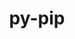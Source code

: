 ---
title: "py-pip"
layout: cache
categories: [package, develop-2024-12-29]
meta: {"versions": ["21.3.1", "23.0", "24.0", "24.3.1"], "compilers": ["gcc@=10.5.0", "gcc@=11.1.0", "gcc@=11.4.0", "gcc@=12.3.0", "gcc@=13.2.0", "gcc@=13.3.0", "gcc@=7.3.1", "gcc@=7.5.0", "gcc@=9.4.0", "oneapi@=2024.2.1"], "oss": ["amzn2", "centos7", "rhel8", "ubuntu18.04", "ubuntu20.04", "ubuntu22.04", "ubuntu24.04"], "platforms": ["linux"], "targets": ["aarch64", "neoverse_v2", "ppc64le", "x86_64_v3"], "stacks": ["aws-isc", "aws-isc-aarch64", "bootstrap-x86_64-linux-gnu", "build_systems", "data-vis-sdk", "developer-tools-aarch64-linux-gnu", "developer-tools-x86_64_v3-linux-gnu", "e4s", "e4s-neoverse-v2", "e4s-oneapi", "e4s-power", "e4s-rocm-external", "ml-linux-aarch64-cpu", "ml-linux-aarch64-cuda", "ml-linux-x86_64-cpu", "ml-linux-x86_64-cuda", "ml-linux-x86_64-rocm", "radiuss", "root", "tutorial"], "num_specs": 49, "num_specs_by_stack": {"aws-isc-aarch64": 2, "root": 49, "aws-isc": 2, "developer-tools-x86_64_v3-linux-gnu": 1, "developer-tools-aarch64-linux-gnu": 1, "radiuss": 3, "build_systems": 1, "e4s-power": 6, "data-vis-sdk": 1, "e4s-neoverse-v2": 6, "e4s": 7, "e4s-rocm-external": 1, "tutorial": 2, "e4s-oneapi": 7, "ml-linux-aarch64-cpu": 4, "ml-linux-aarch64-cuda": 4, "bootstrap-x86_64-linux-gnu": 8, "ml-linux-x86_64-cpu": 4, "ml-linux-x86_64-cuda": 4, "ml-linux-x86_64-rocm": 4}}
spec_details: [{"hash": "aysiryz2wtqgafo4ghmumato4nyxq52v", "compiler": "gcc@=7.3.1", "versions": ["24.3.1"], "os": "amzn2", "platform": "linux", "target": "aarch64", "variants": ["build_system=generic"], "stacks": ["aws-isc-aarch64", "root"], "size": "-", "tarball": "https://binaries.spack.io/develop-2024-12-29/build_cache/linux-amzn2-aarch64/gcc-7.3.1/py-pip-24.3.1/linux-amzn2-aarch64-gcc-7.3.1-py-pip-24.3.1-aysiryz2wtqgafo4ghmumato4nyxq52v.spack"}, {"hash": "hzgbsgxvqs57xa57y7vebpulmzvwpwfj", "compiler": "gcc@=7.3.1", "versions": ["24.3.1"], "os": "amzn2", "platform": "linux", "target": "aarch64", "variants": ["build_system=generic"], "stacks": ["aws-isc-aarch64", "root"], "size": "-", "tarball": "https://binaries.spack.io/develop-2024-12-29/build_cache/linux-amzn2-aarch64/gcc-7.3.1/py-pip-24.3.1/linux-amzn2-aarch64-gcc-7.3.1-py-pip-24.3.1-hzgbsgxvqs57xa57y7vebpulmzvwpwfj.spack"}, {"hash": "xp6fjlssatcraqzr5qcfta2uf2riht7c", "compiler": "gcc@=7.3.1", "versions": ["24.3.1"], "os": "amzn2", "platform": "linux", "target": "x86_64_v3", "variants": ["build_system=generic"], "stacks": ["root", "aws-isc"], "size": "-", "tarball": "https://binaries.spack.io/develop-2024-12-29/build_cache/linux-amzn2-x86_64_v3/gcc-7.3.1/py-pip-24.3.1/linux-amzn2-x86_64_v3-gcc-7.3.1-py-pip-24.3.1-xp6fjlssatcraqzr5qcfta2uf2riht7c.spack"}, {"hash": "m5yddkwlo7lvxdul4hota6kmdrmmpn5x", "compiler": "gcc@=7.3.1", "versions": ["24.3.1"], "os": "amzn2", "platform": "linux", "target": "x86_64_v3", "variants": ["build_system=generic"], "stacks": ["root", "aws-isc"], "size": "-", "tarball": "https://binaries.spack.io/develop-2024-12-29/build_cache/linux-amzn2-x86_64_v3/gcc-7.3.1/py-pip-24.3.1/linux-amzn2-x86_64_v3-gcc-7.3.1-py-pip-24.3.1-m5yddkwlo7lvxdul4hota6kmdrmmpn5x.spack"}, {"hash": "wcb6kugl3p2ungaxqfikrjq6bbzvh3fa", "compiler": "gcc@=10.5.0", "versions": ["24.3.1"], "os": "centos7", "platform": "linux", "target": "x86_64_v3", "variants": ["build_system=generic"], "stacks": ["root", "developer-tools-x86_64_v3-linux-gnu"], "size": "-", "tarball": "https://binaries.spack.io/develop-2024-12-29/build_cache/linux-centos7-x86_64_v3/gcc-10.5.0/py-pip-24.3.1/linux-centos7-x86_64_v3-gcc-10.5.0-py-pip-24.3.1-wcb6kugl3p2ungaxqfikrjq6bbzvh3fa.spack"}, {"hash": "s7g7edcorcd22crfe74lsxz4h6hjfynr", "compiler": "gcc@=13.3.0", "versions": ["24.3.1"], "os": "rhel8", "platform": "linux", "target": "aarch64", "variants": ["build_system=generic"], "stacks": ["root", "developer-tools-aarch64-linux-gnu"], "size": "-", "tarball": "https://binaries.spack.io/develop-2024-12-29/build_cache/linux-rhel8-aarch64/gcc-13.3.0/py-pip-24.3.1/linux-rhel8-aarch64-gcc-13.3.0-py-pip-24.3.1-s7g7edcorcd22crfe74lsxz4h6hjfynr.spack"}, {"hash": "nyg2yxaebgs5q4q4wtoi545grr6rsjy4", "compiler": "gcc@=7.5.0", "versions": ["24.3.1"], "os": "ubuntu18.04", "platform": "linux", "target": "x86_64_v3", "variants": ["build_system=generic"], "stacks": ["root", "radiuss", "build_systems"], "size": "-", "tarball": "https://binaries.spack.io/develop-2024-12-29/build_cache/linux-ubuntu18.04-x86_64_v3/gcc-7.5.0/py-pip-24.3.1/linux-ubuntu18.04-x86_64_v3-gcc-7.5.0-py-pip-24.3.1-nyg2yxaebgs5q4q4wtoi545grr6rsjy4.spack"}, {"hash": "tc4bo74pxag2q2krw4kgzgmv4tlxcdlg", "compiler": "gcc@=7.5.0", "versions": ["24.3.1"], "os": "ubuntu18.04", "platform": "linux", "target": "x86_64_v3", "variants": ["build_system=generic"], "stacks": ["root", "radiuss"], "size": "-", "tarball": "https://binaries.spack.io/develop-2024-12-29/build_cache/linux-ubuntu18.04-x86_64_v3/gcc-7.5.0/py-pip-24.3.1/linux-ubuntu18.04-x86_64_v3-gcc-7.5.0-py-pip-24.3.1-tc4bo74pxag2q2krw4kgzgmv4tlxcdlg.spack"}, {"hash": "644b2iyycfox4nbnojvuk244w2ui3slr", "compiler": "gcc@=7.5.0", "versions": ["24.3.1"], "os": "ubuntu18.04", "platform": "linux", "target": "x86_64_v3", "variants": ["build_system=generic"], "stacks": ["root", "radiuss"], "size": "-", "tarball": "https://binaries.spack.io/develop-2024-12-29/build_cache/linux-ubuntu18.04-x86_64_v3/gcc-7.5.0/py-pip-24.3.1/linux-ubuntu18.04-x86_64_v3-gcc-7.5.0-py-pip-24.3.1-644b2iyycfox4nbnojvuk244w2ui3slr.spack"}, {"hash": "v4ywpbiz62cgstnol3hf6ghp2xtibw4d", "compiler": "gcc@=9.4.0", "versions": ["24.3.1"], "os": "ubuntu20.04", "platform": "linux", "target": "ppc64le", "variants": ["build_system=generic"], "stacks": ["root", "e4s-power"], "size": "-", "tarball": "https://binaries.spack.io/develop-2024-12-29/build_cache/linux-ubuntu20.04-ppc64le/gcc-9.4.0/py-pip-24.3.1/linux-ubuntu20.04-ppc64le-gcc-9.4.0-py-pip-24.3.1-v4ywpbiz62cgstnol3hf6ghp2xtibw4d.spack"}, {"hash": "q36vzbsryvzkjukkphj6m2hzdwe7ajrf", "compiler": "gcc@=9.4.0", "versions": ["24.3.1"], "os": "ubuntu20.04", "platform": "linux", "target": "ppc64le", "variants": ["build_system=generic"], "stacks": ["root", "e4s-power"], "size": "-", "tarball": "https://binaries.spack.io/develop-2024-12-29/build_cache/linux-ubuntu20.04-ppc64le/gcc-9.4.0/py-pip-24.3.1/linux-ubuntu20.04-ppc64le-gcc-9.4.0-py-pip-24.3.1-q36vzbsryvzkjukkphj6m2hzdwe7ajrf.spack"}, {"hash": "pdfgsni5lyiabj3hrsbfebg4puhb3nrb", "compiler": "gcc@=9.4.0", "versions": ["24.3.1"], "os": "ubuntu20.04", "platform": "linux", "target": "ppc64le", "variants": ["build_system=generic"], "stacks": ["root", "e4s-power"], "size": "-", "tarball": "https://binaries.spack.io/develop-2024-12-29/build_cache/linux-ubuntu20.04-ppc64le/gcc-9.4.0/py-pip-24.3.1/linux-ubuntu20.04-ppc64le-gcc-9.4.0-py-pip-24.3.1-pdfgsni5lyiabj3hrsbfebg4puhb3nrb.spack"}, {"hash": "xtxchwyr2alx4hvxqcywmvk5s4s2dagg", "compiler": "gcc@=9.4.0", "versions": ["24.3.1"], "os": "ubuntu20.04", "platform": "linux", "target": "ppc64le", "variants": ["build_system=generic"], "stacks": ["root", "e4s-power"], "size": "-", "tarball": "https://binaries.spack.io/develop-2024-12-29/build_cache/linux-ubuntu20.04-ppc64le/gcc-9.4.0/py-pip-24.3.1/linux-ubuntu20.04-ppc64le-gcc-9.4.0-py-pip-24.3.1-xtxchwyr2alx4hvxqcywmvk5s4s2dagg.spack"}, {"hash": "vephbldxo7ampr63cocnxkgr3ez2lqwj", "compiler": "gcc@=9.4.0", "versions": ["24.3.1"], "os": "ubuntu20.04", "platform": "linux", "target": "ppc64le", "variants": ["build_system=generic"], "stacks": ["root", "e4s-power"], "size": "-", "tarball": "https://binaries.spack.io/develop-2024-12-29/build_cache/linux-ubuntu20.04-ppc64le/gcc-9.4.0/py-pip-24.3.1/linux-ubuntu20.04-ppc64le-gcc-9.4.0-py-pip-24.3.1-vephbldxo7ampr63cocnxkgr3ez2lqwj.spack"}, {"hash": "ikok4dmgl4yyc53wenqgwvx2ozguxdjj", "compiler": "gcc@=9.4.0", "versions": ["23.0"], "os": "ubuntu20.04", "platform": "linux", "target": "ppc64le", "variants": ["build_system=generic"], "stacks": ["root", "e4s-power"], "size": "-", "tarball": "https://binaries.spack.io/develop-2024-12-29/build_cache/linux-ubuntu20.04-ppc64le/gcc-9.4.0/py-pip-23.0/linux-ubuntu20.04-ppc64le-gcc-9.4.0-py-pip-23.0-ikok4dmgl4yyc53wenqgwvx2ozguxdjj.spack"}, {"hash": "ux3acaqtnto72nrixa7jv2xfaitahnli", "compiler": "gcc@=11.1.0", "versions": ["24.3.1"], "os": "ubuntu20.04", "platform": "linux", "target": "x86_64_v3", "variants": ["build_system=generic"], "stacks": ["root", "data-vis-sdk"], "size": "-", "tarball": "https://binaries.spack.io/develop-2024-12-29/build_cache/linux-ubuntu20.04-x86_64_v3/gcc-11.1.0/py-pip-24.3.1/linux-ubuntu20.04-x86_64_v3-gcc-11.1.0-py-pip-24.3.1-ux3acaqtnto72nrixa7jv2xfaitahnli.spack"}, {"hash": "gbfqhrum6z33wvxb6ckprkgt4vvesfzt", "compiler": "gcc@=11.4.0", "versions": ["24.3.1"], "os": "ubuntu22.04", "platform": "linux", "target": "neoverse_v2", "variants": ["build_system=generic"], "stacks": ["root", "e4s-neoverse-v2"], "size": "-", "tarball": "https://binaries.spack.io/develop-2024-12-29/build_cache/linux-ubuntu22.04-neoverse_v2/gcc-11.4.0/py-pip-24.3.1/linux-ubuntu22.04-neoverse_v2-gcc-11.4.0-py-pip-24.3.1-gbfqhrum6z33wvxb6ckprkgt4vvesfzt.spack"}, {"hash": "pussxeoexcjr3q2x5zabl2yv534ccrnu", "compiler": "gcc@=11.4.0", "versions": ["24.3.1"], "os": "ubuntu22.04", "platform": "linux", "target": "neoverse_v2", "variants": ["build_system=generic"], "stacks": ["root", "e4s-neoverse-v2"], "size": "-", "tarball": "https://binaries.spack.io/develop-2024-12-29/build_cache/linux-ubuntu22.04-neoverse_v2/gcc-11.4.0/py-pip-24.3.1/linux-ubuntu22.04-neoverse_v2-gcc-11.4.0-py-pip-24.3.1-pussxeoexcjr3q2x5zabl2yv534ccrnu.spack"}, {"hash": "voljr2prrkrpiqe6ppxpqvkzf4dnz7uz", "compiler": "gcc@=11.4.0", "versions": ["24.3.1"], "os": "ubuntu22.04", "platform": "linux", "target": "neoverse_v2", "variants": ["build_system=generic"], "stacks": ["root", "e4s-neoverse-v2"], "size": "-", "tarball": "https://binaries.spack.io/develop-2024-12-29/build_cache/linux-ubuntu22.04-neoverse_v2/gcc-11.4.0/py-pip-24.3.1/linux-ubuntu22.04-neoverse_v2-gcc-11.4.0-py-pip-24.3.1-voljr2prrkrpiqe6ppxpqvkzf4dnz7uz.spack"}, {"hash": "jcg2iknqbba4ssdnjcjmogsaqf45kwod", "compiler": "gcc@=11.4.0", "versions": ["24.3.1"], "os": "ubuntu22.04", "platform": "linux", "target": "neoverse_v2", "variants": ["build_system=generic"], "stacks": ["root", "e4s-neoverse-v2"], "size": "-", "tarball": "https://binaries.spack.io/develop-2024-12-29/build_cache/linux-ubuntu22.04-neoverse_v2/gcc-11.4.0/py-pip-24.3.1/linux-ubuntu22.04-neoverse_v2-gcc-11.4.0-py-pip-24.3.1-jcg2iknqbba4ssdnjcjmogsaqf45kwod.spack"}, {"hash": "hgqvmdlp4m6jug4xqtqxorzsr3sy7lah", "compiler": "gcc@=11.4.0", "versions": ["24.3.1"], "os": "ubuntu22.04", "platform": "linux", "target": "neoverse_v2", "variants": ["build_system=generic"], "stacks": ["root", "e4s-neoverse-v2"], "size": "-", "tarball": "https://binaries.spack.io/develop-2024-12-29/build_cache/linux-ubuntu22.04-neoverse_v2/gcc-11.4.0/py-pip-24.3.1/linux-ubuntu22.04-neoverse_v2-gcc-11.4.0-py-pip-24.3.1-hgqvmdlp4m6jug4xqtqxorzsr3sy7lah.spack"}, {"hash": "jx6hznxvvrhixgiia3xz42qb7dpwfyka", "compiler": "gcc@=11.4.0", "versions": ["23.0"], "os": "ubuntu22.04", "platform": "linux", "target": "neoverse_v2", "variants": ["build_system=generic"], "stacks": ["root", "e4s-neoverse-v2"], "size": "-", "tarball": "https://binaries.spack.io/develop-2024-12-29/build_cache/linux-ubuntu22.04-neoverse_v2/gcc-11.4.0/py-pip-23.0/linux-ubuntu22.04-neoverse_v2-gcc-11.4.0-py-pip-23.0-jx6hznxvvrhixgiia3xz42qb7dpwfyka.spack"}, {"hash": "zmdfrm2a7asmydpa6yb267cpzdzqdrxv", "compiler": "gcc@=11.4.0", "versions": ["24.3.1"], "os": "ubuntu22.04", "platform": "linux", "target": "x86_64_v3", "variants": ["build_system=generic"], "stacks": ["e4s", "root"], "size": "-", "tarball": "https://binaries.spack.io/develop-2024-12-29/build_cache/linux-ubuntu22.04-x86_64_v3/gcc-11.4.0/py-pip-24.3.1/linux-ubuntu22.04-x86_64_v3-gcc-11.4.0-py-pip-24.3.1-zmdfrm2a7asmydpa6yb267cpzdzqdrxv.spack"}, {"hash": "ascxhaswozhkz7b3tanwoy5ggduf6qez", "compiler": "gcc@=11.4.0", "versions": ["24.3.1"], "os": "ubuntu22.04", "platform": "linux", "target": "x86_64_v3", "variants": ["build_system=generic"], "stacks": ["e4s-rocm-external", "e4s", "root"], "size": "-", "tarball": "https://binaries.spack.io/develop-2024-12-29/build_cache/linux-ubuntu22.04-x86_64_v3/gcc-11.4.0/py-pip-24.3.1/linux-ubuntu22.04-x86_64_v3-gcc-11.4.0-py-pip-24.3.1-ascxhaswozhkz7b3tanwoy5ggduf6qez.spack"}, {"hash": "axdx34zhnsgsiczfvhwjyfl5j46w4tze", "compiler": "gcc@=11.4.0", "versions": ["24.3.1"], "os": "ubuntu22.04", "platform": "linux", "target": "x86_64_v3", "variants": ["build_system=generic"], "stacks": ["e4s", "root", "tutorial"], "size": "-", "tarball": "https://binaries.spack.io/develop-2024-12-29/build_cache/linux-ubuntu22.04-x86_64_v3/gcc-11.4.0/py-pip-24.3.1/linux-ubuntu22.04-x86_64_v3-gcc-11.4.0-py-pip-24.3.1-axdx34zhnsgsiczfvhwjyfl5j46w4tze.spack"}, {"hash": "t2r6liossvnrrddm2nz5bc7ztotcf4d4", "compiler": "gcc@=11.4.0", "versions": ["24.3.1"], "os": "ubuntu22.04", "platform": "linux", "target": "x86_64_v3", "variants": ["build_system=generic"], "stacks": ["e4s", "root"], "size": "-", "tarball": "https://binaries.spack.io/develop-2024-12-29/build_cache/linux-ubuntu22.04-x86_64_v3/gcc-11.4.0/py-pip-24.3.1/linux-ubuntu22.04-x86_64_v3-gcc-11.4.0-py-pip-24.3.1-t2r6liossvnrrddm2nz5bc7ztotcf4d4.spack"}, {"hash": "niradysrs4vmlqetuvidbrhjheyqofqb", "compiler": "gcc@=11.4.0", "versions": ["24.3.1"], "os": "ubuntu22.04", "platform": "linux", "target": "x86_64_v3", "variants": ["build_system=generic"], "stacks": ["e4s", "root"], "size": "-", "tarball": "https://binaries.spack.io/develop-2024-12-29/build_cache/linux-ubuntu22.04-x86_64_v3/gcc-11.4.0/py-pip-24.3.1/linux-ubuntu22.04-x86_64_v3-gcc-11.4.0-py-pip-24.3.1-niradysrs4vmlqetuvidbrhjheyqofqb.spack"}, {"hash": "m76agklfps5objleypicd4mxqdzkwzay", "compiler": "gcc@=11.4.0", "versions": ["24.3.1"], "os": "ubuntu22.04", "platform": "linux", "target": "x86_64_v3", "variants": ["build_system=generic"], "stacks": ["e4s", "root"], "size": "-", "tarball": "https://binaries.spack.io/develop-2024-12-29/build_cache/linux-ubuntu22.04-x86_64_v3/gcc-11.4.0/py-pip-24.3.1/linux-ubuntu22.04-x86_64_v3-gcc-11.4.0-py-pip-24.3.1-m76agklfps5objleypicd4mxqdzkwzay.spack"}, {"hash": "ntnwqyifqnssbwp3oufjdqrgkdcnn6bu", "compiler": "gcc@=11.4.0", "versions": ["23.0"], "os": "ubuntu22.04", "platform": "linux", "target": "x86_64_v3", "variants": ["build_system=generic"], "stacks": ["e4s", "root"], "size": "-", "tarball": "https://binaries.spack.io/develop-2024-12-29/build_cache/linux-ubuntu22.04-x86_64_v3/gcc-11.4.0/py-pip-23.0/linux-ubuntu22.04-x86_64_v3-gcc-11.4.0-py-pip-23.0-ntnwqyifqnssbwp3oufjdqrgkdcnn6bu.spack"}, {"hash": "z7l2mbqvksskrwb6px732gjibkd7nwyh", "compiler": "gcc@=12.3.0", "versions": ["24.3.1"], "os": "ubuntu22.04", "platform": "linux", "target": "x86_64_v3", "variants": ["build_system=generic"], "stacks": ["root", "tutorial"], "size": "-", "tarball": "https://binaries.spack.io/develop-2024-12-29/build_cache/linux-ubuntu22.04-x86_64_v3/gcc-12.3.0/py-pip-24.3.1/linux-ubuntu22.04-x86_64_v3-gcc-12.3.0-py-pip-24.3.1-z7l2mbqvksskrwb6px732gjibkd7nwyh.spack"}, {"hash": "5ejjxfaai3dcrlmahicityaozizqbfqo", "compiler": "oneapi@=2024.2.1", "versions": ["24.3.1"], "os": "ubuntu22.04", "platform": "linux", "target": "x86_64_v3", "variants": ["build_system=generic"], "stacks": ["root", "e4s-oneapi"], "size": "-", "tarball": "https://binaries.spack.io/develop-2024-12-29/build_cache/linux-ubuntu22.04-x86_64_v3/oneapi-2024.2.1/py-pip-24.3.1/linux-ubuntu22.04-x86_64_v3-oneapi-2024.2.1-py-pip-24.3.1-5ejjxfaai3dcrlmahicityaozizqbfqo.spack"}, {"hash": "7cezdm42hephmwjpw4x7bnkue5luvept", "compiler": "oneapi@=2024.2.1", "versions": ["24.3.1"], "os": "ubuntu22.04", "platform": "linux", "target": "x86_64_v3", "variants": ["build_system=generic"], "stacks": ["root", "e4s-oneapi"], "size": "-", "tarball": "https://binaries.spack.io/develop-2024-12-29/build_cache/linux-ubuntu22.04-x86_64_v3/oneapi-2024.2.1/py-pip-24.3.1/linux-ubuntu22.04-x86_64_v3-oneapi-2024.2.1-py-pip-24.3.1-7cezdm42hephmwjpw4x7bnkue5luvept.spack"}, {"hash": "epfdwtwihmbscxs5f4ljb56mqha2doxw", "compiler": "oneapi@=2024.2.1", "versions": ["24.3.1"], "os": "ubuntu22.04", "platform": "linux", "target": "x86_64_v3", "variants": ["build_system=generic"], "stacks": ["root", "e4s-oneapi"], "size": "-", "tarball": "https://binaries.spack.io/develop-2024-12-29/build_cache/linux-ubuntu22.04-x86_64_v3/oneapi-2024.2.1/py-pip-24.3.1/linux-ubuntu22.04-x86_64_v3-oneapi-2024.2.1-py-pip-24.3.1-epfdwtwihmbscxs5f4ljb56mqha2doxw.spack"}, {"hash": "rzjmbmwtxr4aftopt264wq6gpj4viide", "compiler": "oneapi@=2024.2.1", "versions": ["24.3.1"], "os": "ubuntu22.04", "platform": "linux", "target": "x86_64_v3", "variants": ["build_system=generic"], "stacks": ["root", "e4s-oneapi"], "size": "-", "tarball": "https://binaries.spack.io/develop-2024-12-29/build_cache/linux-ubuntu22.04-x86_64_v3/oneapi-2024.2.1/py-pip-24.3.1/linux-ubuntu22.04-x86_64_v3-oneapi-2024.2.1-py-pip-24.3.1-rzjmbmwtxr4aftopt264wq6gpj4viide.spack"}, {"hash": "qjjbr7wfsnosgw2wtzqvrc5tn6igjecq", "compiler": "oneapi@=2024.2.1", "versions": ["24.3.1"], "os": "ubuntu22.04", "platform": "linux", "target": "x86_64_v3", "variants": ["build_system=generic"], "stacks": ["root", "e4s-oneapi"], "size": "-", "tarball": "https://binaries.spack.io/develop-2024-12-29/build_cache/linux-ubuntu22.04-x86_64_v3/oneapi-2024.2.1/py-pip-24.3.1/linux-ubuntu22.04-x86_64_v3-oneapi-2024.2.1-py-pip-24.3.1-qjjbr7wfsnosgw2wtzqvrc5tn6igjecq.spack"}, {"hash": "uxgflwkrweftik253tgbebl5natfqgbp", "compiler": "oneapi@=2024.2.1", "versions": ["24.3.1"], "os": "ubuntu22.04", "platform": "linux", "target": "x86_64_v3", "variants": ["build_system=generic"], "stacks": ["root", "e4s-oneapi"], "size": "-", "tarball": "https://binaries.spack.io/develop-2024-12-29/build_cache/linux-ubuntu22.04-x86_64_v3/oneapi-2024.2.1/py-pip-24.3.1/linux-ubuntu22.04-x86_64_v3-oneapi-2024.2.1-py-pip-24.3.1-uxgflwkrweftik253tgbebl5natfqgbp.spack"}, {"hash": "zoniqblo6i7xcmxwxv6ogjbk3euzc2lk", "compiler": "oneapi@=2024.2.1", "versions": ["23.0"], "os": "ubuntu22.04", "platform": "linux", "target": "x86_64_v3", "variants": ["build_system=generic"], "stacks": ["root", "e4s-oneapi"], "size": "-", "tarball": "https://binaries.spack.io/develop-2024-12-29/build_cache/linux-ubuntu22.04-x86_64_v3/oneapi-2024.2.1/py-pip-23.0/linux-ubuntu22.04-x86_64_v3-oneapi-2024.2.1-py-pip-23.0-zoniqblo6i7xcmxwxv6ogjbk3euzc2lk.spack"}, {"hash": "cxk4eugzel5vjylaopw643pl25g3amt4", "compiler": "gcc@=13.2.0", "versions": ["24.3.1"], "os": "ubuntu24.04", "platform": "linux", "target": "aarch64", "variants": ["build_system=generic"], "stacks": ["ml-linux-aarch64-cpu", "root", "ml-linux-aarch64-cuda"], "size": "-", "tarball": "https://binaries.spack.io/develop-2024-12-29/build_cache/linux-ubuntu24.04-aarch64/gcc-13.2.0/py-pip-24.3.1/linux-ubuntu24.04-aarch64-gcc-13.2.0-py-pip-24.3.1-cxk4eugzel5vjylaopw643pl25g3amt4.spack"}, {"hash": "ygbe43s3zzqm3vqdonyxwm4bckkqps2h", "compiler": "gcc@=13.2.0", "versions": ["24.3.1"], "os": "ubuntu24.04", "platform": "linux", "target": "aarch64", "variants": ["build_system=generic"], "stacks": ["ml-linux-aarch64-cpu", "root", "ml-linux-aarch64-cuda"], "size": "-", "tarball": "https://binaries.spack.io/develop-2024-12-29/build_cache/linux-ubuntu24.04-aarch64/gcc-13.2.0/py-pip-24.3.1/linux-ubuntu24.04-aarch64-gcc-13.2.0-py-pip-24.3.1-ygbe43s3zzqm3vqdonyxwm4bckkqps2h.spack"}, {"hash": "7fveazvggxameusqsivwhkhnmbs5pl6o", "compiler": "gcc@=13.2.0", "versions": ["24.3.1"], "os": "ubuntu24.04", "platform": "linux", "target": "aarch64", "variants": ["build_system=generic"], "stacks": ["ml-linux-aarch64-cpu", "root", "ml-linux-aarch64-cuda"], "size": "-", "tarball": "https://binaries.spack.io/develop-2024-12-29/build_cache/linux-ubuntu24.04-aarch64/gcc-13.2.0/py-pip-24.3.1/linux-ubuntu24.04-aarch64-gcc-13.2.0-py-pip-24.3.1-7fveazvggxameusqsivwhkhnmbs5pl6o.spack"}, {"hash": "bszuya5kiactaonddfngzrmk6asuryzf", "compiler": "gcc@=13.2.0", "versions": ["24.3.1"], "os": "ubuntu24.04", "platform": "linux", "target": "aarch64", "variants": ["build_system=generic"], "stacks": ["ml-linux-aarch64-cpu", "root", "ml-linux-aarch64-cuda"], "size": "-", "tarball": "https://binaries.spack.io/develop-2024-12-29/build_cache/linux-ubuntu24.04-aarch64/gcc-13.2.0/py-pip-24.3.1/linux-ubuntu24.04-aarch64-gcc-13.2.0-py-pip-24.3.1-bszuya5kiactaonddfngzrmk6asuryzf.spack"}, {"hash": "ip5jx3wllqrhaftuebziye56svv5ootn", "compiler": "gcc@=13.2.0", "versions": ["24.3.1"], "os": "ubuntu24.04", "platform": "linux", "target": "x86_64_v3", "variants": ["build_system=generic"], "stacks": ["bootstrap-x86_64-linux-gnu", "root"], "size": "-", "tarball": "https://binaries.spack.io/develop-2024-12-29/build_cache/linux-ubuntu24.04-x86_64_v3/gcc-13.2.0/py-pip-24.3.1/linux-ubuntu24.04-x86_64_v3-gcc-13.2.0-py-pip-24.3.1-ip5jx3wllqrhaftuebziye56svv5ootn.spack"}, {"hash": "z7zofiwfyon3y5yibjj66vlasfga67fz", "compiler": "gcc@=13.2.0", "versions": ["24.3.1"], "os": "ubuntu24.04", "platform": "linux", "target": "x86_64_v3", "variants": ["build_system=generic"], "stacks": ["ml-linux-x86_64-cpu", "ml-linux-x86_64-cuda", "root", "bootstrap-x86_64-linux-gnu", "ml-linux-x86_64-rocm"], "size": "-", "tarball": "https://binaries.spack.io/develop-2024-12-29/build_cache/linux-ubuntu24.04-x86_64_v3/gcc-13.2.0/py-pip-24.3.1/linux-ubuntu24.04-x86_64_v3-gcc-13.2.0-py-pip-24.3.1-z7zofiwfyon3y5yibjj66vlasfga67fz.spack"}, {"hash": "2grlplkuhupae523jrikxoyu3qw5gfk2", "compiler": "gcc@=13.2.0", "versions": ["24.3.1"], "os": "ubuntu24.04", "platform": "linux", "target": "x86_64_v3", "variants": ["build_system=generic"], "stacks": ["ml-linux-x86_64-cpu", "ml-linux-x86_64-cuda", "root", "bootstrap-x86_64-linux-gnu", "ml-linux-x86_64-rocm"], "size": "-", "tarball": "https://binaries.spack.io/develop-2024-12-29/build_cache/linux-ubuntu24.04-x86_64_v3/gcc-13.2.0/py-pip-24.3.1/linux-ubuntu24.04-x86_64_v3-gcc-13.2.0-py-pip-24.3.1-2grlplkuhupae523jrikxoyu3qw5gfk2.spack"}, {"hash": "2ta575fwffnw2crwpn4od2zsskev7rek", "compiler": "gcc@=13.2.0", "versions": ["24.3.1"], "os": "ubuntu24.04", "platform": "linux", "target": "x86_64_v3", "variants": ["build_system=generic"], "stacks": ["ml-linux-x86_64-cpu", "ml-linux-x86_64-cuda", "root", "bootstrap-x86_64-linux-gnu", "ml-linux-x86_64-rocm"], "size": "-", "tarball": "https://binaries.spack.io/develop-2024-12-29/build_cache/linux-ubuntu24.04-x86_64_v3/gcc-13.2.0/py-pip-24.3.1/linux-ubuntu24.04-x86_64_v3-gcc-13.2.0-py-pip-24.3.1-2ta575fwffnw2crwpn4od2zsskev7rek.spack"}, {"hash": "acvcnkdcrnh2ep4hhmlgb6ymbo65hihv", "compiler": "gcc@=13.2.0", "versions": ["24.0"], "os": "ubuntu24.04", "platform": "linux", "target": "x86_64_v3", "variants": ["build_system=generic"], "stacks": ["bootstrap-x86_64-linux-gnu", "root"], "size": "-", "tarball": "https://binaries.spack.io/develop-2024-12-29/build_cache/linux-ubuntu24.04-x86_64_v3/gcc-13.2.0/py-pip-24.0/linux-ubuntu24.04-x86_64_v3-gcc-13.2.0-py-pip-24.0-acvcnkdcrnh2ep4hhmlgb6ymbo65hihv.spack"}, {"hash": "pa6myorrtont4hzpwazxb4nyw3cpz2wn", "compiler": "gcc@=13.2.0", "versions": ["24.3.1"], "os": "ubuntu24.04", "platform": "linux", "target": "x86_64_v3", "variants": ["build_system=generic"], "stacks": ["ml-linux-x86_64-cpu", "ml-linux-x86_64-cuda", "root", "bootstrap-x86_64-linux-gnu", "ml-linux-x86_64-rocm"], "size": "-", "tarball": "https://binaries.spack.io/develop-2024-12-29/build_cache/linux-ubuntu24.04-x86_64_v3/gcc-13.2.0/py-pip-24.3.1/linux-ubuntu24.04-x86_64_v3-gcc-13.2.0-py-pip-24.3.1-pa6myorrtont4hzpwazxb4nyw3cpz2wn.spack"}, {"hash": "iupeai5fpspqpdlpcrrebzddozgtxujp", "compiler": "gcc@=13.2.0", "versions": ["21.3.1"], "os": "ubuntu24.04", "platform": "linux", "target": "x86_64_v3", "variants": ["build_system=generic"], "stacks": ["bootstrap-x86_64-linux-gnu", "root"], "size": "-", "tarball": "https://binaries.spack.io/develop-2024-12-29/build_cache/linux-ubuntu24.04-x86_64_v3/gcc-13.2.0/py-pip-21.3.1/linux-ubuntu24.04-x86_64_v3-gcc-13.2.0-py-pip-21.3.1-iupeai5fpspqpdlpcrrebzddozgtxujp.spack"}, {"hash": "a6owav2pbi35ovo4hzkkyzsztl7l3jkd", "compiler": "gcc@=13.2.0", "versions": ["24.3.1"], "os": "ubuntu24.04", "platform": "linux", "target": "x86_64_v3", "variants": ["build_system=generic"], "stacks": ["bootstrap-x86_64-linux-gnu", "root"], "size": "-", "tarball": "https://binaries.spack.io/develop-2024-12-29/build_cache/linux-ubuntu24.04-x86_64_v3/gcc-13.2.0/py-pip-24.3.1/linux-ubuntu24.04-x86_64_v3-gcc-13.2.0-py-pip-24.3.1-a6owav2pbi35ovo4hzkkyzsztl7l3jkd.spack"}]
---